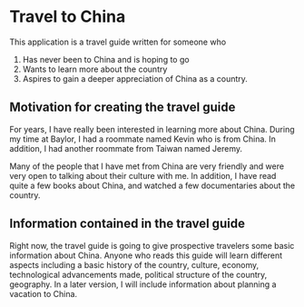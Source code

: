# Travel to China

This application is a travel guide written for someone who 
1. Has never been to China and is hoping to go
2. Wants to learn more about the country
3. Aspires to gain a deeper appreciation of China as a country. 

## Motivation for creating the travel guide

For years, I have really been interested in learning more about China. During my time at Baylor, I had a roommate named Kevin who is from
China. In addition, I had another roommate from Taiwan named Jeremy. 

Many of the people that I have met from China are very friendly and were very open to talking about their culture with me. In addition, I have read quite a few books about China, and watched a few documentaries about the country. 

## Information contained in the travel guide

Right now, the travel guide is going to give prospective travelers some basic information about China. Anyone who reads this guide will learn different aspects including a basic history of the country, culture, economy, technological advancements made, political structure of the country, geography. In a later version, I will include information about planning a vacation to China.  